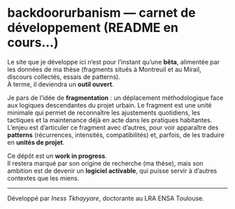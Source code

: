 # backdoorurbanism — carnet de développement (README en cours...) 

Le site que je développe ici n’est pour l’instant qu’une **bêta**, alimentée par les données de ma thèse (fragments situés à Montreuil et au Mirail, discours collectés, essais de patterns).  
À terme, il deviendra un **outil ouvert**. 

Je pars de l’idée de **fragmentation** : un déplacement méthodologique face aux logiques descendantes du projet urbain. Le fragment est une unité minimale qui permet de reconnaître les ajustements quotidiens, les tactiques et la maintenance déjà en acte dans les pratiques habitantes.  
L’enjeu est d’articuler ce fragment avec d’autres, pour voir apparaître des **patterns** (récurrences, intensités, compatibilités) et, parfois, de les traduire en **unités de projet**.  

Ce dépôt est un **work in progress**.  
Il restera marqué par son origine de recherche (ma thèse), mais son ambition est de devenir un **logiciel activable**, qui puisse servir à d’autres contextes que les miens.  

---
Développé par *Iness Tkhayyare*, doctorante au LRA ENSA Toulouse.  
